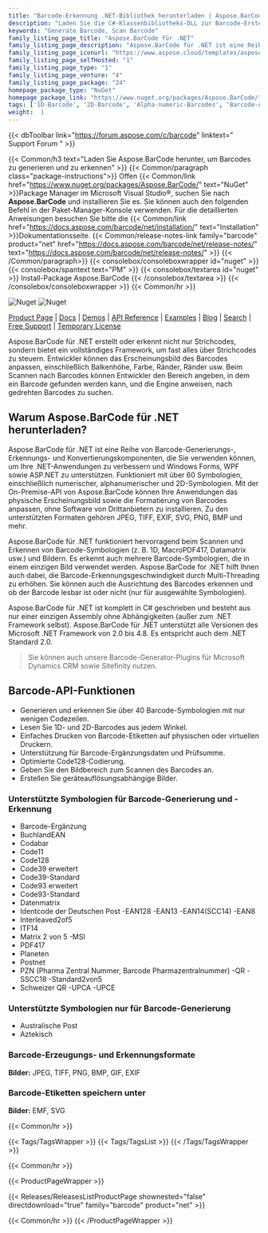 ```yaml
---
title: "Barcode-Erkennung .NET-Bibliothek herunterladen | Aspose.BarCode"
description: "Laden Sie die C#-Klassenbibliotheks-DLL zur Barcode-Erstellung, -Anpassung und -Erkennung über die lokale .NET-API herunter. Unterstützt 1D (linear), 2D und Post-Barcode-Symbologien."
keywords: "Generate Barcode, Scan Barcode"
family_listing_page_title: "Aspose.BarCode für .NET"
family_listing_page_description: "Aspose.BarCode für .NET ist eine Reihe von Barcode-APIs zum Generieren und Erkennen von 1D- und 2D-Barcodes aus mehreren Bildtypen in jedem Winkel. Es ist in verwaltetem C# geschrieben, wodurch Entwickler ihre .NET-Anwendungen problemlos um die Barcode-Generierungs- und Erkennungsfunktionalität erweitern können."
family_listing_page_iconurl: "https://www.aspose.cloud/templates/aspose/App_Themes/V3/images/barcode/272x272/aspose_barcode-for-net-min.png"
family_listing_page_selfHosted: "1"
family_listing_page_type: "1"
family_listing_page_venture: "4"
family_listing_page_package: "24"
homepage_package_type: "NuGet"
homepage_package_link: "https://www.nuget.org/packages/Aspose.BarCode/"
tags: ['1D-Barcode', '2D-Barcode', 'Alpha-numeric-Barcodes', 'Barcode-API', 'Barcode-symbologies']
weight:  1
---
```


{{< dbToolbar link="https://forum.aspose.com/c/barcode" linktext=" Support Forum " >}}

{{< Common/h3 text="Laden Sie Aspose.BarCode herunter, um Barcodes zu generieren und zu erkennen"  >}}
{{< Common/paragraph class="package-instructions">}}
Offen
{{< Common/link href="https://www.nuget.org/packages/Aspose.BarCode/" text="NuGet"  >}}Package Manager im Microsoft Visual Studio®, suchen Sie nach <b>Aspose.BarCode</b> und installieren Sie es. Sie können auch den folgenden Befehl in der Paket-Manager-Konsole verwenden. Für die detaillierten Anweisungen besuchen Sie bitte die
{{< Common/link href="https://docs.aspose.com/barcode/net/installation/" text="Installation"  >}}Dokumentationsseite.
{{< Common/release-notes-link family="barcode" product="net" href="https://docs.aspose.com/barcode/net/release-notes/" text="https://docs.aspose.com/barcode/net/release-notes/"  >}}
{{< /Common/paragraph>}}
{{< consolebox/consoleboxwrapper id="nuget" >}}
       {{< consolebox/spantext text="PM" >}}
       {{< consolebox/textarea id="nuget" >}} Install-Package Aspose.BarCode {{< /consolebox/textarea >}}
{{< /consolebox/consoleboxwrapper >}}
{{< Common/hr >}}

![Nuget](https://img.shields.io/nuget/v/Aspose.BarCode) ![Nuget](https://img.shields.io/nuget/dt/Aspose.BarCode?label=nuget%20downloads)

[Product Page](https://products.aspose.com/barcode/net/) | [Docs](https://docs.aspose.com/barcode/net/) | [Demos](https://products.aspose.app/barcode/family) | [API Reference](https://reference.aspose.com/barcode/net/) | [Examples](https://github.com/aspose-barcode/Aspose.BarCode-for-.NET) | [Blog](https://blog.aspose.com/category/barcode/) | [Search](https://search.aspose.com/) | [Free Support](https://forum.aspose.com/c/barcode) | [Temporary License](https://purchase.aspose.com/temporary-license)

Aspose.BarCode für .NET erstellt oder erkennt nicht nur Strichcodes, sondern bietet ein vollständiges Framework, um fast alles über Strichcodes zu steuern. Entwickler können das Erscheinungsbild des Barcodes anpassen, einschließlich Balkenhöhe, Farbe, Ränder, Ränder usw. Beim Scannen nach Barcodes können Entwickler den Bereich angeben, in dem ein Barcode gefunden werden kann, und die Engine anweisen, nach gedrehten Barcodes zu suchen.

## Warum Aspose.BarCode für .NET herunterladen?

Aspose.BarCode für .NET ist eine Reihe von Barcode-Generierungs-, Erkennungs- und Konvertierungskomponenten, die Sie verwenden können, um Ihre .NET-Anwendungen zu verbessern und Windows Forms, WPF sowie ASP.NET zu unterstützen. Funktioniert mit über 60 Symbologien, einschließlich numerischer, alphanumerischer und 2D-Symbologien. Mit der On-Premise-API von Aspose.BarCode können Ihre Anwendungen das physische Erscheinungsbild sowie die Formatierung von Barcodes anpassen, ohne Software von Drittanbietern zu installieren. Zu den unterstützten Formaten gehören JPEG, TIFF, EXIF, SVG, PNG, BMP und mehr.

Aspose.BarCode für .NET funktioniert hervorragend beim Scannen und Erkennen von Barcode-Symbologien (z. B. 1D, MacroPDF417, Datamatrix usw.) und Bildern. Es erkennt auch mehrere Barcode-Symbologien, die in einem einzigen Bild verwendet werden. Aspose.BarCode for .NET hilft Ihnen auch dabei, die Barcode-Erkennungsgeschwindigkeit durch Multi-Threading zu erhöhen. Sie können auch die Ausrichtung des Barcodes erkennen und ob der Barcode lesbar ist oder nicht (nur für ausgewählte Symbologien).

Aspose.BarCode für .NET ist komplett in C# geschrieben und besteht aus nur einer einzigen Assembly ohne Abhängigkeiten (außer zum .NET Framework selbst). Aspose.BarCode für .NET unterstützt alle Versionen des Microsoft .NET Framework von 2.0 bis 4.8. Es entspricht auch dem .NET Standard 2.0.

> Sie können auch unsere Barcode-Generator-Plugins für Microsoft Dynamics CRM sowie Sitefinity nutzen.

## Barcode-API-Funktionen

- Generieren und erkennen Sie über 40 Barcode-Symbologien mit nur wenigen Codezeilen.
- Lesen Sie 1D- und 2D-Barcodes aus jedem Winkel.
- Einfaches Drucken von Barcode-Etiketten auf physischen oder virtuellen Druckern.
- Unterstützung für Barcode-Ergänzungsdaten und Prüfsumme.
- Optimierte Code128-Codierung.
- Geben Sie den Bildbereich zum Scannen des Barcodes an.
- Erstellen Sie geräteauflösungsabhängige Bilder.

### Unterstützte Symbologien für Barcode-Generierung und -Erkennung

- Barcode-Ergänzung
- BuchlandEAN
- Codabar
- Code11
- Code128
- Code39 erweitert
- Code39-Standard
- Code93 erweitert
- Code93-Standard
- Datenmatrix
- Identcode der Deutschen Post
-EAN128
-EAN13
-EAN14(SCC14)
-EAN8
- Interleaved2of5
- ITF14
- Matrix 2 von 5
-MSI
- PDF417
- Planeten
- Postnet
- PZN (Pharma Zentral Nummer, Barcode Pharmazentralnummer)
-QR
-SSCC18
-Standard2von5
- Schweizer QR
-UPCA
-UPCE

### Unterstützte Symbologien nur für Barcode-Generierung

- Australische Post
- Aztekisch

### Barcode-Erzeugungs- und Erkennungsformate

**Bilder:** JPEG, TIFF, PNG, BMP, GIF, EXIF

### Barcode-Etiketten speichern unter

**Bilder:** EMF, SVG

{{< Common/hr >}}

{{< Tags/TagsWrapper >}}
 {{< Tags/TagsList >}}
{{< /Tags/TagsWrapper >}}

{{< Common/hr >}}

{{< ProductPageWrapper >}}
<!-- ReleasesListProductPage-->
   {{< Releases/ReleasesListProductPage shownested="false"  directdownload="true" family="barcode" product="net" >}}
<!-- /ReleasesListProductPage-->
{{< Common/hr >}}
{{< /ProductPageWrapper >}}

